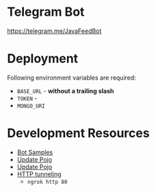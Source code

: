 # Telegram Bot

https://telegram.me/JavaFeedBot

# Deployment

Following environment variables are required:

* `BASE_URL` - **without a trailing slash**
* `TOKEN` - 
* `MONGO_URI`

# Development Resources

* [Bot Samples](https://core.telegram.org/bots/samples)
* [Update Pojo](https://github.com/leocus/telegramBotUtilities/blob/master/src/org/altervista/leocus/telegrambotutilities/Update.java)
* [Update Pojo](https://github.com/rubenlagus/TelegramBots/blob/master/telegrambots-meta/src/main/java/org/telegram/telegrambots/meta/api/objects/Update.java)
* [HTTP tunneling](https://stackoverflow.com/a/36734312/878361)
  * `ngrok http 80`
